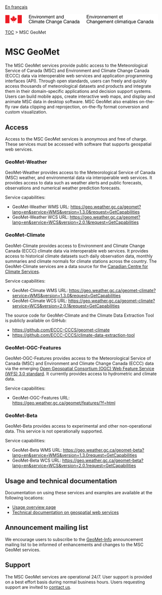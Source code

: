 [En français](readme_fr.md)

![ECCC logo](../img_eccc-logo.png)

[TOC](../readme_en.md) > MSC GeoMet


# MSC GeoMet

The MSC GeoMet services provide public access to the Meteorological Service of Canada (MSC) and Environment and Climate Change Canada (ECCC) data via interoperable web services and application programming interfaces (API). Through open standards, users can freely and quickly access thousands of meteorological datasets and products and integrate them in their domain-specific applications and decision support systems. Users can build mobile apps, create interactive web maps, and display and animate MSC data in desktop software. MSC GeoMet also enables on-the-fly raw data clipping and reprojection, on-the-fly format conversion and custom visualization.

## Access

Access to the MSC GeoMet services is anonymous and free of charge. These services must be accessed with software that supports geospatial web services.

### GeoMet-Weather

GeoMet-Weather provides access to the Meteorological Service of Canada (MSC) weather, and environmental data via interoperable web services. It provides access to data such as weather alerts and public forecasts, observations and numerical weather prediction forecasts.

Service capabilities:
* GeoMet-Weather WMS URL: https://geo.weather.gc.ca/geomet?lang=en&service=WMS&version=1.3.0&request=GetCapabilities
* GeoMet-Weather WCS URL: https://geo.weather.gc.ca/geomet?lang=en&service=WCS&version=2.0.1&request=GetCapabilities

### GeoMet-Climate

GeoMet-Climate provides access to Environment and Climate Change Canada (ECCC) climate data via interoperable web services. It provides access to historical climate datasets such daily observation data, monthly summaries and climate normals for climate stations across the country. The GeoMet-Climate services are a data source for the [Canadian Centre for Climate Services](https://canada.ca/climate-services).

Service capabilities:
* GeoMet-Climate WMS URL: https://geo.weather.gc.ca/geomet-climate?service=WMS&version=1.3.0&request=GetCapabilities
* GeoMet-Climate WCS URL: https://geo.weather.gc.ca/geomet-climate?service=WCS&version=2.0.1&request=GetCapabilities

The source code for GeoMet-Climate and the Climate Data Extraction Tool is publicly available on GitHub:
* https://github.com/ECCC-CCCS/geomet-climate
* https://github.com/ECCC-CCCS/climate-data-extraction-tool

### GeoMet-OGC-Features

GeoMet-OGC-Features provides access to the Meteorological Service of Canada (MSC) and Environment and Climate Change Canada (ECCC) data via the emerging [Open Geospatial Consortium (OGC) Web Feature Service (WFS) 3.0 standard](https://github.com/opengeospatial/WFS_FES). It currently provides access to hydrometric and climate data.

Service capabilities:
* GeoMet-OGC-Features URL: https://geo.weather.gc.ca/geomet/features/?f=html

### GeoMet-Beta

GeoMet-Beta provides access to experimental and other non-operational data. This service is not operationally supported.

Service capabilities:
* GeoMet-Beta WMS URL: https://geo.weather.gc.ca/geomet-beta?lang=en&service=WMS&version=1.3.0request=GetCapabilities
* GeoMet-Beta WCS URL: https://geo.weather.gc.ca/geomet-beta?lang=en&service=WCS&version=2.0.1request=GetCapabilities


## Usage and technical documentation

Documentation on using these services and examples are available at the following locations:
* [Usage overview page](../usage/readme_en.md)
* [Technical documentation on geospatial web services](web-services_en.md)


## Announcement mailing list

We encourage users to subscribe to the [GeoMet-Info](https://lists.ec.gc.ca/cgi-bin/mailman/listinfo/geomet-info) announcement mailing list to be informed of enhancements and changes to the MSC GeoMet services.


## Support

The MSC GeoMet services are operational 24/7. User support is provided on a best effort basis during normal business hours. Users requesting support are invited to [contact us](https://www.weather.gc.ca/mainmenu/contact_us_e.html).